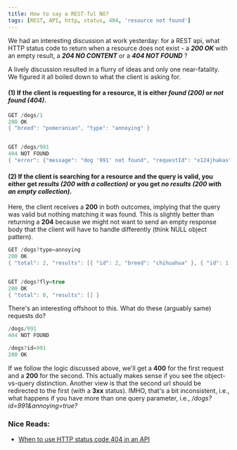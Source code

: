 ```yaml
---
title: How to say a REST-ful NO?
tags: [REST, API, http, status, 404, 'resource not found']
---
```


We had an interesting discussion at work yesterday: for a REST api, what HTTP status code to return when
a resource does not exist - a _**200 OK**_ with an empty result, a _**204 NO CONTENT**_ or a _**404 NOT FOUND**_ ?

A lively discussion resulted in a flurry of ideas and only one near-fatality. We figured it all boiled down
to what the client is asking for.

#### (1) If the client is requesting for a resource, it is either _found (200)_ or _not found (404)_.
~~~ java
GET /dogs/1
200 OK
{ "breed": "pomeranian", "type": "annoying" }


GET /dogs/991
404 NOT FOUND
{ "error": {"message": "dog '991' not found", "requestId": "x124jhakas"} }
~~~

#### (2) If the client is searching for a resource and the query is valid, you either get _results (200 with a collection)_ or you get _no results (200 with an empty collection)_.
Here, the client receives a **200** in both outcomes, implying that the query was valid but nothing matching it was found. This is slightly better than returning a **204** because we might not want to send an empty response body that the client will have to handle differently (think NULL object pattern).
~~~ java
GET /dogs?type=annoying
200 OK
{ "total": 2, "results": [{ "id": 2, "breed": "chihuahua" }, { "id": 1, "breed": "pomeranian"}] }


GET /dogs?fly=true
200 OK
{ "total": 0, "results": [] }
~~~

There's an interesting offshoot to this. What do these (arguably same) requests do?
~~~ java
/dogs/991
404 NOT FOUND

/dogs?id=991
200 OK
~~~

If we follow the logic discussed above, we'll get a **400** for the first request and a **200** for the second.
This actually makes sense if you see the object-vs-query distinction.
Another view is that the second url should be redirected to the first (with a **3xx** status). IMHO, that's a bit inconsistent, i.e., what happens if you have more than one query parameter, i.e., _/dogs?id=991&annoying=true?_


### Nice Reads:
- [When to use HTTP status code 404 in an API](http://programmers.stackexchange.com/questions/203492/when-to-use-http-status-code-404-in-an-api)
